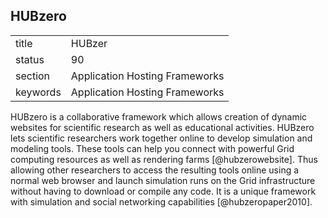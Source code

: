 ## HUBzero


|          |                                |
| -------- | ------------------------------ |
| title    | HUBzer                         | 
| status   | 90                             |
| section  | Application Hosting Frameworks |
| keywords | Application Hosting Frameworks |


     
HUBzero is a collaborative framework which allows creation of dynamic
websites for scientific research as well as educational activities.
HUBzero lets scientific researchers work together online to develop
simulation and modeling tools.  These tools can help you connect with
powerful Grid computing resources as well as rendering
farms [@hubzerowebsite]. Thus allowing other researchers to access
the resulting tools online using a normal web browser and launch
simulation runs on the Grid infrastructure without having to download
or compile any code. It is a unique framework with simulation and
social networking capabilities [@hubzeropaper2010].

